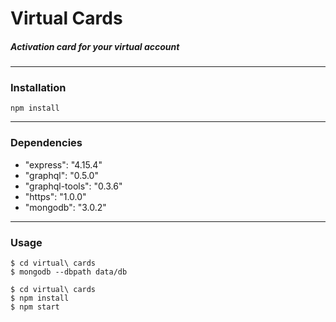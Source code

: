 # Virtual Cards


##### Activation card for your virtual account

---

### Installation
```
npm install
```

---

### Dependencies

- "express": "4.15.4"
- "graphql": "0.5.0"
- "graphql-tools": "0.3.6"
- "https": "1.0.0"
- "mongodb": "3.0.2"

---

### Usage

```
$ cd virtual\ cards
$ mongodb --dbpath data/db
```

```
$ cd virtual\ cards
$ npm install
$ npm start
```
